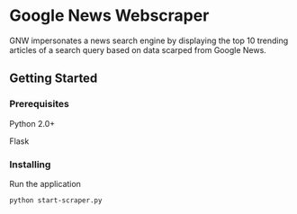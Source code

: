 

# Google News Webscraper 

GNW impersonates a news search engine by displaying the top 10 trending articles of a search query based on data scarped from Google News.

## Getting Started


### Prerequisites

Python 2.0+

Flask

### Installing


Run the application

```
python start-scraper.py
```
